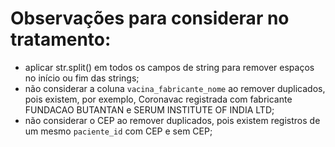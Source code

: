 # Observações para considerar no tratamento:

- aplicar str.split() em todos os campos de string para remover espaços no
  início ou fim das strings;
- não considerar a coluna `vacina_fabricante_nome` ao remover duplicados, pois
  existem, por exemplo, Coronavac registrada com fabricante FUNDACAO BUTANTAN
  e SERUM INSTITUTE OF INDIA LTD;
- não considerar o CEP ao remover duplicados, pois existem registros de um
  mesmo `paciente_id` com CEP e sem CEP;
